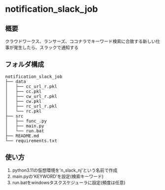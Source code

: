 # notification_slack_job

## 概要
クラウドワークス、ランサーズ、ココナラでキーワード検索に合致する新しい仕事が発生したら、スラックで通知する

## フォルダ構成
<pre>
notification_slack_job
├── data
│   ├── cc_url_r.pkl
│   ├── cc.pkl
│   ├── cw_url_r.pkl
│   ├── cw.pkl
│   ├── rc_url_r.pkl
│   └── rc.pkl
├── src
│   ├── func_.py
│   ├── main.py
│   └── run.bat
├── README.md
└── requirements.txt
</pre>

## 使い方
1. python3.11の仮想環境を'n_slack_nj'という名前で作成
2. main.pyの'KEYWORD'を設定(検索キーワード)
3. run.batをwindowsタスクスケジューラに設定(頻度は任意)